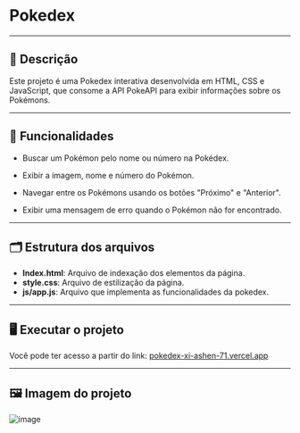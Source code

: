 # Pokedex
---

## 📄 Descrição
Este projeto é uma Pokedex interativa desenvolvida em HTML, CSS e JavaScript, que consome a API PokeAPI para exibir informações sobre os Pokémons.

---

## 🔧 Funcionalidades
- Buscar um Pokémon pelo nome ou número na Pokédex.

- Exibir a imagem, nome e número do Pokémon.

- Navegar entre os Pokémons usando os botões "Próximo" e "Anterior".

- Exibir uma mensagem de erro quando o Pokémon não for encontrado.

---

## 🗂️ Estrutura dos arquivos

- **Index.html**: Arquivo de indexação dos elementos da página.
- **style.css**: Arquivo de estilização da página.
- **js/app.js**: Arquivo que implementa as funcionalidades da pokedex.

---

## 🖥️ Executar o projeto
Você pode ter acesso a partir do link: [pokedex-xi-ashen-71.vercel.app](https://pokedex-xi-ashen-71.vercel.app/)

---

## 🖼️ Imagem do projeto 

![image](https://github.com/user-attachments/assets/dd6080cd-4d36-4215-99d6-1c28707a5ada)

